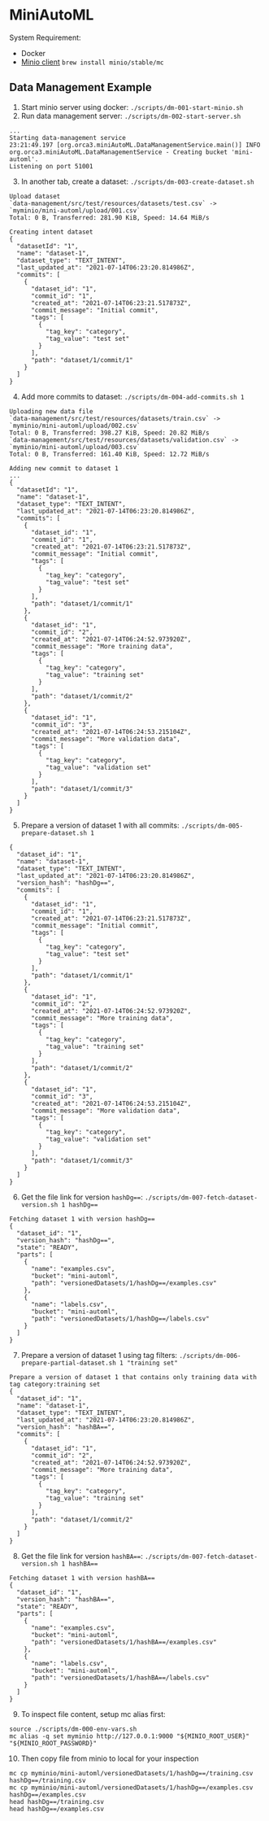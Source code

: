 # MiniAutoML

System Requirement:
- Docker
- [Minio client](https://docs.min.io/docs/minio-client-quickstart-guide.html) `brew install minio/stable/mc`

## Data Management Example

1. Start minio server using docker: `./scripts/dm-001-start-minio.sh`
2. Run data management server: `./scripts/dm-002-start-server.sh`
```
...
Starting data-management service
23:21:49.197 [org.orca3.miniAutoML.DataManagementService.main()] INFO  org.orca3.miniAutoML.DataManagementService - Creating bucket 'mini-automl'.
Listening on port 51001
```
3. In another tab, create a dataset: `./scripts/dm-003-create-dataset.sh`
```
Upload dataset
`data-management/src/test/resources/datasets/test.csv` -> `myminio/mini-automl/upload/001.csv`
Total: 0 B, Transferred: 281.90 KiB, Speed: 14.64 MiB/s

Creating intent dataset
{
  "datasetId": "1",
  "name": "dataset-1",
  "dataset_type": "TEXT_INTENT",
  "last_updated_at": "2021-07-14T06:23:20.814986Z",
  "commits": [
    {
      "dataset_id": "1",
      "commit_id": "1",
      "created_at": "2021-07-14T06:23:21.517873Z",
      "commit_message": "Initial commit",
      "tags": [
        {
          "tag_key": "category",
          "tag_value": "test set"
        }
      ],
      "path": "dataset/1/commit/1"
    }
  ]
}
```
4. Add more commits to dataset: `./scripts/dm-004-add-commits.sh 1`
```
Uploading new data file
`data-management/src/test/resources/datasets/train.csv` -> `myminio/mini-automl/upload/002.csv`
Total: 0 B, Transferred: 398.27 KiB, Speed: 20.82 MiB/s
`data-management/src/test/resources/datasets/validation.csv` -> `myminio/mini-automl/upload/003.csv`
Total: 0 B, Transferred: 161.40 KiB, Speed: 12.72 MiB/s

Adding new commit to dataset 1
...
{
  "datasetId": "1",
  "name": "dataset-1",
  "dataset_type": "TEXT_INTENT",
  "last_updated_at": "2021-07-14T06:23:20.814986Z",
  "commits": [
    {
      "dataset_id": "1",
      "commit_id": "1",
      "created_at": "2021-07-14T06:23:21.517873Z",
      "commit_message": "Initial commit",
      "tags": [
        {
          "tag_key": "category",
          "tag_value": "test set"
        }
      ],
      "path": "dataset/1/commit/1"
    },
    {
      "dataset_id": "1",
      "commit_id": "2",
      "created_at": "2021-07-14T06:24:52.973920Z",
      "commit_message": "More training data",
      "tags": [
        {
          "tag_key": "category",
          "tag_value": "training set"
        }
      ],
      "path": "dataset/1/commit/2"
    },
    {
      "dataset_id": "1",
      "commit_id": "3",
      "created_at": "2021-07-14T06:24:53.215104Z",
      "commit_message": "More validation data",
      "tags": [
        {
          "tag_key": "category",
          "tag_value": "validation set"
        }
      ],
      "path": "dataset/1/commit/3"
    }
  ]
}
```
5. Prepare a version of dataset 1 with all commits: `./scripts/dm-005-prepare-dataset.sh 1`
```
{
  "dataset_id": "1",
  "name": "dataset-1",
  "dataset_type": "TEXT_INTENT",
  "last_updated_at": "2021-07-14T06:23:20.814986Z",
  "version_hash": "hashDg==",
  "commits": [
    {
      "dataset_id": "1",
      "commit_id": "1",
      "created_at": "2021-07-14T06:23:21.517873Z",
      "commit_message": "Initial commit",
      "tags": [
        {
          "tag_key": "category",
          "tag_value": "test set"
        }
      ],
      "path": "dataset/1/commit/1"
    },
    {
      "dataset_id": "1",
      "commit_id": "2",
      "created_at": "2021-07-14T06:24:52.973920Z",
      "commit_message": "More training data",
      "tags": [
        {
          "tag_key": "category",
          "tag_value": "training set"
        }
      ],
      "path": "dataset/1/commit/2"
    },
    {
      "dataset_id": "1",
      "commit_id": "3",
      "created_at": "2021-07-14T06:24:53.215104Z",
      "commit_message": "More validation data",
      "tags": [
        {
          "tag_key": "category",
          "tag_value": "validation set"
        }
      ],
      "path": "dataset/1/commit/3"
    }
  ]
}
```
6. Get the file link for version `hashDg==`: `./scripts/dm-007-fetch-dataset-version.sh 1 hashDg==`
```
Fetching dataset 1 with version hashDg==
{
  "dataset_id": "1",
  "version_hash": "hashDg==",
  "state": "READY",
  "parts": [
    {
      "name": "examples.csv",
      "bucket": "mini-automl",
      "path": "versionedDatasets/1/hashDg==/examples.csv"
    },
    {
      "name": "labels.csv",
      "bucket": "mini-automl",
      "path": "versionedDatasets/1/hashDg==/labels.csv"
    }
  ]
}
```
7. Prepare a version of dataset 1 using tag filters: `./scripts/dm-006-prepare-partial-dataset.sh 1 "training set"`
```
Prepare a version of dataset 1 that contains only training data with tag category:training set
{
  "dataset_id": "1",
  "name": "dataset-1",
  "dataset_type": "TEXT_INTENT",
  "last_updated_at": "2021-07-14T06:23:20.814986Z",
  "version_hash": "hashBA==",
  "commits": [
    {
      "dataset_id": "1",
      "commit_id": "2",
      "created_at": "2021-07-14T06:24:52.973920Z",
      "commit_message": "More training data",
      "tags": [
        {
          "tag_key": "category",
          "tag_value": "training set"
        }
      ],
      "path": "dataset/1/commit/2"
    }
  ]
}
```
8. Get the file link for version `hashBA==`: `./scripts/dm-007-fetch-dataset-version.sh 1 hashBA==`
```
Fetching dataset 1 with version hashBA==
{
  "dataset_id": "1",
  "version_hash": "hashBA==",
  "state": "READY",
  "parts": [
    {
      "name": "examples.csv",
      "bucket": "mini-automl",
      "path": "versionedDatasets/1/hashBA==/examples.csv"
    },
    {
      "name": "labels.csv",
      "bucket": "mini-automl",
      "path": "versionedDatasets/1/hashBA==/labels.csv"
    }
  ]
}
```
9. To inspect file content, setup mc alias first: 
```
source ./scripts/dm-000-env-vars.sh
mc alias -q set myminio http://127.0.0.1:9000 "${MINIO_ROOT_USER}" "${MINIO_ROOT_PASSWORD}"
```
10. Then copy file from minio to local for your inspection
```
mc cp myminio/mini-automl/versionedDatasets/1/hashDg==/training.csv hashDg==/training.csv
mc cp myminio/mini-automl/versionedDatasets/1/hashDg==/examples.csv hashDg==/examples.csv
head hashDg==/training.csv
head hashDg==/examples.csv
```

